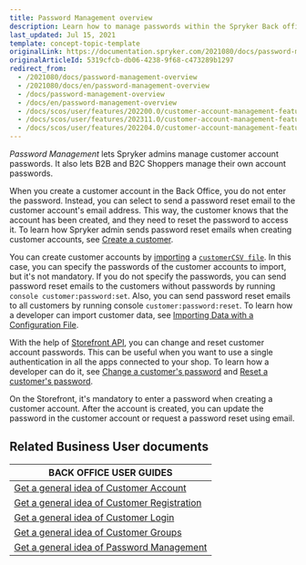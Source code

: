```yaml
---
title: Password Management overview
description: Learn how to manage passwords within the Spryker Back office with this overview guide.
last_updated: Jul 15, 2021
template: concept-topic-template
originalLink: https://documentation.spryker.com/2021080/docs/password-management-overview
originalArticleId: 5319cfcb-db06-4238-9f68-c473289b1297
redirect_from:
  - /2021080/docs/password-management-overview
  - /2021080/docs/en/password-management-overview
  - /docs/password-management-overview
  - /docs/en/password-management-overview
  - /docs/scos/user/features/202200.0/customer-account-management-feature-overview/password-management-overview.html
  - /docs/scos/user/features/202311.0/customer-account-management-feature-overview/password-management-overview.html
  - /docs/scos/user/features/202204.0/customer-account-management-feature-overview/password-management-overview.html
---
```


*Password Management* lets Spryker admins manage customer account passwords. It also lets B2B and B2C Shoppers manage their own account passwords.

When you create a customer account in the Back Office, you do not enter the password. Instead, you can select to send a password reset email to the customer account's email address. This way, the customer knows that the account has been created, and they need to reset the password to access it. To learn how Spryker admin sends password reset emails when creating customer accounts, see [Create a customer](/docs/pbc/all/customer-relationship-management/latest/base-shop/manage-in-the-back-office/customers/create-customers.html).

You can create customer accounts by [importing](/docs/dg/dev/data-import/latest/importing-data-with-a-configuration-file.html#console-commands-to-run-import) a [`customerCSV file`](/docs/pbc/all/customer-relationship-management/latest/base-shop/import-file-details-customer.csv.html). In this case, you can specify the passwords of the customer accounts to import, but it's not mandatory. If you do not specify the passwords, you can send password reset emails to the customers without passwords by running `console customer:password:set`. Also, you can send password reset emails to all customers by running console `customer:password:reset`. To learn how a developer can import customer data, see [Importing Data with a Configuration File](/docs/dg/dev/data-import/latest/importing-data-with-a-configuration-file.html).

With the help of [Storefront API](/docs/integrations/spryker-glue-api/storefront-api/developing-apis/storefront-api.html), you can change and reset customer account passwords. This can be useful when you want to use a single authentication in all the apps connected to your shop. To learn how a developer can do it, see [Change a customer's password](/docs/pbc/all/identity-access-management/latest/manage-using-glue-api/glue-api-manage-customer-passwords.html#change-a-customers-password) and [Reset a customer's password](/docs/pbc/all/identity-access-management/latest/manage-using-glue-api/glue-api-manage-customer-passwords.html#reset-a-customers-password).

On the Storefront, it's mandatory to enter a password when creating a customer account. After the account is created, you can update the password in the customer account or request a password reset using email.

## Related Business User documents

|BACK OFFICE USER GUIDES|
|---|
| [Get a general idea of Customer Account](/docs/pbc/all/customer-relationship-management/latest/base-shop/customer-account-management-feature-overview/customer-accounts-overview.html)  |
| [Get a general idea of Customer Registration](/docs/pbc/all/customer-relationship-management/latest/base-shop/customer-account-management-feature-overview/customer-registration-overview.html)   |
| [Get a general idea of Customer Login](/docs/pbc/all/customer-relationship-management/latest/base-shop/customer-account-management-feature-overview/customer-login-overview.html)  |
| [Get a general idea of Customer Groups](/docs/pbc/all/customer-relationship-management/latest/base-shop/customer-account-management-feature-overview/customer-groups-overview.html)   |
| [Get a general idea of Password Management](/docs/pbc/all/customer-relationship-management/latest/base-shop/customer-account-management-feature-overview/password-management-overview.html)  |
